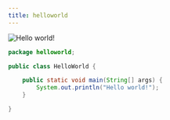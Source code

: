 ```yaml
---
title: helloworld
---
```

![Hello world!]({{site.url}}/images/helloworld.jpg)

```java
package helloworld;

public class HelloWorld {

	public static void main(String[] args) {
		System.out.println("Hello world!");
	}

}
```
